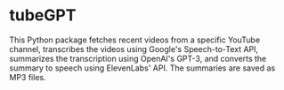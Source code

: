 # tubeGPT
 This Python package fetches recent videos from a specific YouTube channel, transcribes the videos using Google's Speech-to-Text API, summarizes the transcription using OpenAI's GPT-3, and converts the summary to speech using ElevenLabs' API. The summaries are saved as MP3 files.
